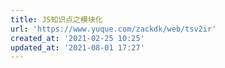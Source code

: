 ```yaml
---
title: JS知识点之模块化
url: 'https://www.yuque.com/zackdk/web/tsv2ir'
created_at: '2021-02-25 10:25'
updated_at: '2021-08-01 17:27'
---
```


